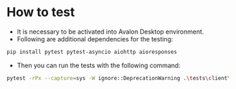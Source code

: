 # How to test

- It is necessary to be activated into Avalon Desktop environment.
- Following are additional dependencies for the testing:

```bash
pip install pytest pytest-asyncio aiohttp aioresponses
```

- Then you can run the tests with the following command:

```bash
pytest -rPx --capture=sys -W ignore::DeprecationWarning .\tests\client\ayon_syncsketch\
```
